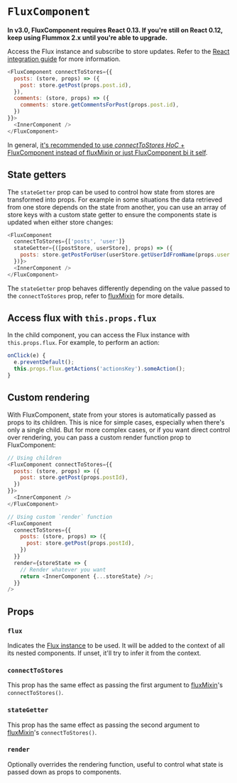 `FluxComponent`
===============

**In v3.0, FluxComponent requires React 0.13. If you're still on React 0.12, keep using Flummox 2.x until you're able to upgrade.**

Access the Flux instance and subscribe to store updates. Refer to the [React integration guide](../guides/react-integration.md) for more information.


```js
<FluxComponent connectToStores={{
  posts: (store, props) => ({
    post: store.getPost(props.post.id),
  }),
  comments: (store, props) => ({
    comments: store.getCommentsForPost(props.post.id),
  })
}}>
  <InnerComponent />
</FluxComponent>
```

In general, [it's recommended to use *connectToStores HoC* + FluxComponent instead of fluxMixin or just FluxComponent bi it self](../guides/why-hoc-better-than-fluxcomponent.md).

State getters
-------------

The `stateGetter` prop can be used to control how state from stores are transformed into props. For example in some situations the data retrieved from one store depends on the state from another, you can use an array of store keys with a custom state getter to ensure the components state is updated when either store changes:

```js
<FluxComponent
  connectToStores={['posts', 'user']}
  stateGetter={([postStore, userStore], props) => ({
    posts: store.getPostForUser(userStore.getUserIdFromName(props.user.name))
  })}>
  <InnerComponent />
</FluxComponent>
```

The `stateGetter` prop behaves differently depending on the value passed to the `connectToStores` prop, refer to [fluxMixin](fluxmixin.md) for more details.


Access flux with `this.props.flux`
----------------------------------

In the child component, you can access the Flux instance with `this.props.flux`. For example, to perform an action:

```js
onClick(e) {
  e.preventDefault();
  this.props.flux.getActions('actionsKey').someAction();
}
```

Custom rendering
----------------

With FluxComponent, state from your stores is automatically passed as props to its children. This is nice for simple cases, especially when there's only a single child. But for more complex cases, or if you want direct control over rendering, you can pass a custom render function prop to FluxComponent:

```js
// Using children
<FluxComponent connectToStores={{
  posts: (store, props) => ({
    post: store.getPost(props.postId),
  })
}}>
  <InnerComponent />
</FluxComponent>

// Using custom `render` function
<FluxComponent
  connectToStores={{
    posts: (store, props) => ({
      post: store.getPost(props.postId),
    })
  }}
  render={storeState => {
    // Render whatever you want
    return <InnerComponent {...storeState} />;
  }}
/>
```

Props
-----

### `flux`

Indicates the [Flux instance](flux.md) to be used. It will be added to the context of all its nested components. If unset, it'll try to infer it from the context.

### `connectToStores`

This prop has the same effect as passing the first argument to [fluxMixin](fluxmixin.md)'s `connectToStores()`.

### `stateGetter`

This prop has the same effect as passing the second argument to [fluxMixin](fluxmixin.md)'s `connectToStores()`.

### `render`

Optionally overrides the rendering function, useful to control what state is passed down as props to components.
